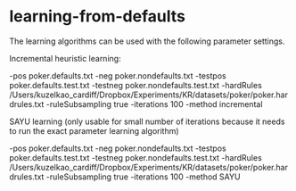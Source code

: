 # learning-from-defaults

The learning algorithms can be used with the following parameter settings.

Incremental heuristic learning:

-pos poker.defaults.txt -neg poker.nondefaults.txt -testpos poker.defaults.test.txt -testneg poker.nondefaults.test.txt -hardRules /Users/kuzelkao_cardiff/Dropbox/Experiments/KR/datasets/poker/poker.hardrules.txt -ruleSubsampling true -iterations 100 -method incremental

SAYU learning (only usable for small number of iterations because it needs to run the exact parameter learning algorithm)

-pos poker.defaults.txt -neg poker.nondefaults.txt -testpos poker.defaults.test.txt -testneg poker.nondefaults.test.txt -hardRules /Users/kuzelkao_cardiff/Dropbox/Experiments/KR/datasets/poker/poker.hardrules.txt -ruleSubsampling true -iterations 100 -method SAYU
